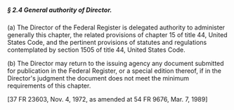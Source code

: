 ##### § 2.4 General authority of Director. #####

(a) The Director of the Federal Register is delegated authority to administer generally this chapter, the related provisions of chapter 15 of title 44, United States Code, and the pertinent provisions of statutes and regulations contemplated by section 1505 of title 44, United States Code.

(b) The Director may return to the issuing agency any document submitted for publication in the Federal Register, or a special edition thereof, if in the Director's judgment the document does not meet the minimum requirements of this chapter.

[37 FR 23603, Nov. 4, 1972, as amended at 54 FR 9676, Mar. 7, 1989]